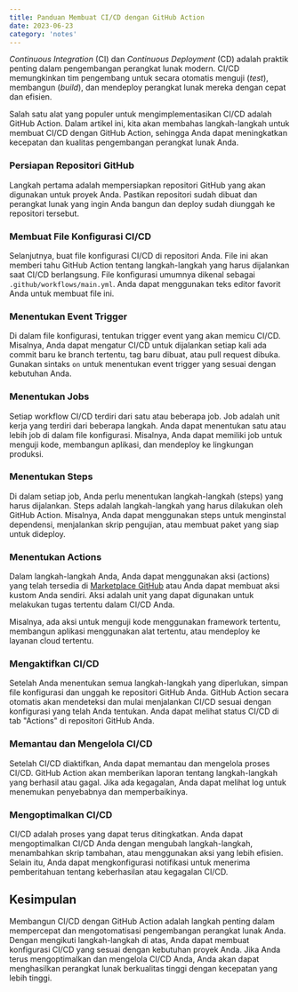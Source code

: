 ```yaml
---
title: Panduan Membuat CI/CD dengan GitHub Action
date: 2023-06-23
category: 'notes'
---
```


*Continuous Integration* (CI) dan *Continuous Deployment* (CD) adalah praktik penting dalam pengembangan perangkat lunak modern. CI/CD memungkinkan tim pengembang untuk secara otomatis menguji (*test*), membangun (*build*), dan mendeploy perangkat lunak mereka dengan cepat dan efisien. 

Salah satu alat yang populer untuk mengimplementasikan CI/CD adalah GitHub Action. Dalam artikel ini, kita akan membahas langkah-langkah untuk membuat CI/CD dengan GitHub Action, sehingga Anda dapat meningkatkan kecepatan dan kualitas pengembangan perangkat lunak Anda.

### Persiapan Repositori GitHub

Langkah pertama adalah mempersiapkan repositori GitHub yang akan digunakan untuk proyek Anda. Pastikan repositori sudah dibuat dan perangkat lunak yang ingin Anda bangun dan deploy sudah diunggah ke repositori tersebut.

### Membuat File Konfigurasi CI/CD

Selanjutnya, buat file konfigurasi CI/CD di repositori Anda. File ini akan memberi tahu GitHub Action tentang langkah-langkah yang harus dijalankan saat CI/CD berlangsung. File konfigurasi umumnya dikenal sebagai `.github/workflows/main.yml`. Anda dapat menggunakan teks editor favorit Anda untuk membuat file ini.

### Menentukan Event Trigger

Di dalam file konfigurasi, tentukan trigger event yang akan memicu CI/CD. Misalnya, Anda dapat mengatur CI/CD untuk dijalankan setiap kali ada commit baru ke branch tertentu, tag baru dibuat, atau pull request dibuka. Gunakan sintaks `on` untuk menentukan event trigger yang sesuai dengan kebutuhan Anda.

### Menentukan Jobs

Setiap workflow CI/CD terdiri dari satu atau beberapa job. Job adalah unit kerja yang terdiri dari beberapa langkah. Anda dapat menentukan satu atau lebih job di dalam file konfigurasi. Misalnya, Anda dapat memiliki job untuk menguji kode, membangun aplikasi, dan mendeploy ke lingkungan produksi.

### Menentukan Steps

Di dalam setiap job, Anda perlu menentukan langkah-langkah (steps) yang harus dijalankan. Steps adalah langkah-langkah yang harus dilakukan oleh GitHub Action. Misalnya, Anda dapat menggunakan steps untuk menginstal dependensi, menjalankan skrip pengujian, atau membuat paket yang siap untuk dideploy.

### Menentukan Actions

Dalam langkah-langkah Anda, Anda dapat menggunakan aksi (actions) yang telah tersedia di [Marketplace GitHub](https://github.com/marketplace?type=actions) atau Anda dapat membuat aksi kustom Anda sendiri. Aksi adalah unit yang dapat digunakan untuk melakukan tugas tertentu dalam CI/CD Anda. 

Misalnya, ada aksi untuk menguji kode menggunakan framework tertentu, membangun aplikasi menggunakan alat tertentu, atau mendeploy ke layanan cloud tertentu.

### Mengaktifkan CI/CD

Setelah Anda menentukan semua langkah-langkah yang diperlukan, simpan file konfigurasi dan unggah ke repositori GitHub Anda. GitHub Action secara otomatis akan mendeteksi dan mulai menjalankan CI/CD sesuai dengan konfigurasi yang telah Anda tentukan. Anda dapat melihat status CI/CD di tab "Actions" di repositori GitHub Anda.

### Memantau dan Mengelola CI/CD

Setelah CI/CD diaktifkan, Anda dapat memantau dan mengelola proses CI/CD. GitHub Action akan memberikan laporan tentang langkah-langkah yang berhasil atau gagal. Jika ada kegagalan, Anda dapat melihat log untuk menemukan penyebabnya dan memperbaikinya.

### Mengoptimalkan CI/CD

CI/CD adalah proses yang dapat terus ditingkatkan. Anda dapat mengoptimalkan CI/CD Anda dengan mengubah langkah-langkah, menambahkan skrip tambahan, atau menggunakan aksi yang lebih efisien. Selain itu, Anda dapat mengkonfigurasi notifikasi untuk menerima pemberitahuan tentang keberhasilan atau kegagalan CI/CD.

## Kesimpulan

Membangun CI/CD dengan GitHub Action adalah langkah penting dalam mempercepat dan mengotomatisasi pengembangan perangkat lunak Anda. Dengan mengikuti langkah-langkah di atas, Anda dapat membuat konfigurasi CI/CD yang sesuai dengan kebutuhan proyek Anda. Jika Anda terus mengoptimalkan dan mengelola CI/CD Anda, Anda akan dapat menghasilkan perangkat lunak berkualitas tinggi dengan kecepatan yang lebih tinggi.